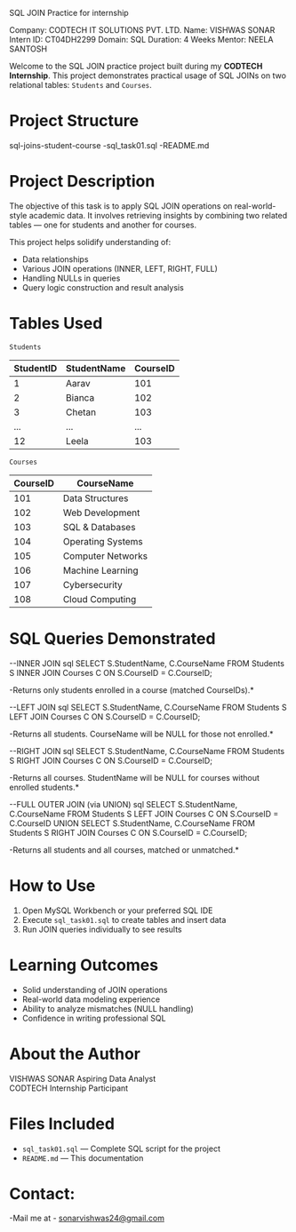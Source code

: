 SQL JOIN Practice for internship

Company: CODTECH IT SOLUTIONS PVT. LTD.
Name: VISHWAS SONAR
Intern ID: CT04DH2299
Domain: SQL
Duration: 4 Weeks
Mentor: NEELA SANTOSH

Welcome to the SQL JOIN practice project built during my **CODTECH Internship**. This project demonstrates practical usage of SQL JOINs on two relational tables: `Students` and `Courses`.

 # Project Structure

 sql-joins-student-course
 -sql_task01.sql
 -README.md

 # Project Description

The objective of this task is to apply SQL JOIN operations on real-world-style academic data. It involves retrieving insights by combining two related tables — one for students and another for courses.

This project helps solidify understanding of:
- Data relationships
- Various JOIN operations (INNER, LEFT, RIGHT, FULL)
- Handling NULLs in queries
- Query logic construction and result analysis

# Tables Used

`Students`

| StudentID | StudentName | CourseID |
|-----------|-------------|----------|
| 1         | Aarav       | 101      |
| 2         | Bianca      | 102      |
| 3         | Chetan      | 103      |
| ...       | ...         | ...      |
| 12        | Leela       | 103      |

 `Courses`

| CourseID | CourseName          |
|----------|---------------------|
| 101      | Data Structures     |
| 102      | Web Development     |
| 103      | SQL & Databases     |
| 104      | Operating Systems   |
| 105      | Computer Networks   |
| 106      | Machine Learning    |
| 107      | Cybersecurity       |
| 108      | Cloud Computing     |


# SQL Queries Demonstrated

--INNER JOIN
sql
SELECT S.StudentName, C.CourseName
FROM Students S
INNER JOIN Courses C ON S.CourseID = C.CourseID;

-Returns only students enrolled in a course (matched CourseIDs).*

--LEFT JOIN
sql
SELECT S.StudentName, C.CourseName
FROM Students S
LEFT JOIN Courses C ON S.CourseID = C.CourseID;

-Returns all students. CourseName will be NULL for those not enrolled.*

 --RIGHT JOIN
 sql
 SELECT S.StudentName, C.CourseName
 FROM Students S
 RIGHT JOIN Courses C ON S.CourseID = C.CourseID;

-Returns all courses. StudentName will be NULL for courses without enrolled students.*


--FULL OUTER JOIN (via UNION)
sql
SELECT S.StudentName, C.CourseName
FROM Students S
LEFT JOIN Courses C ON S.CourseID = C.CourseID
UNION
SELECT S.StudentName, C.CourseName
FROM Students S
RIGHT JOIN Courses C ON S.CourseID = C.CourseID;

-Returns all students and all courses, matched or unmatched.*



# How to Use

1. Open MySQL Workbench or your preferred SQL IDE
2. Execute `sql_task01.sql` to create tables and insert data
3. Run JOIN queries individually to see results



# Learning Outcomes

- Solid understanding of JOIN operations
- Real-world data modeling experience
- Ability to analyze mismatches (NULL handling)
- Confidence in writing professional SQL


 # About the Author
 VISHWAS SONAR
 Aspiring Data Analyst  
 CODTECH Internship Participant

 # Files Included
- `sql_task01.sql` — Complete SQL script for the project
- `README.md` — This documentation

# Contact:
-Mail me at - sonarvishwas24@gmail.com

